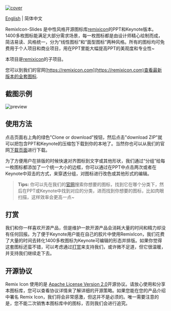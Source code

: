 [![cover](http://cdn.remixicon.com/github-slides-cover.svg)](https://github.com/Remix-Design/RemixIcon-Slides)

[English](./README.md) | 简体中文

RemixIcon-Slides 是中性风格开源图标库[remixicon](https://github.com/Remix-Design/RemixIcon)的PPT和Keynote版本。1400多枚图标能满足大部分需求场景，每一枚图标都是由设计师精心绘制而成，简洁易读、风格统一，分为“线性图标”和“面型图标”两种风格。所有的图标均可免费用于个人项目和商业项目，用在PPT里能大幅提高PPT的美观度和专业性~

本项目是[remixicon](https://github.com/Remix-Design/RemixIcon)的子项目。

您可以到我们的官网[https://remixicon.com](https://remixicon.com)查看最新版本的全套图标.

## 截图示例

![preview](http://cdn.remixicon.com/github-keynote-preview.png)

## 使用方法

点击页面右上角的绿色"Clone or download"按钮，然后点击"download ZIP"就可以把包含PPT和Keynote的压缩包下载到你的本地了。当然你也可以从我们的官网[下载页面](https://remixicon.com/#download)进行下载。

为了方便用户在排版的时候快速对齐图标到文字或其他形状，我们通过“分组”给每一枚图标都添加了一个统一大小的边框，你可以通过在PPT中点击两次或者在Keynote中双击的方式，来穿透分组，对图标进行改色或其他形式的编辑。

> **Tips:** 你可以先在我们的[官网](https://remixicon.com)搜索你想要的图标，找到它在哪个分类下，然后在PPT或Keynote中找到对应的分类，进而找到你想要的图标，比如肉眼扫描，这样效率会更高一点~

## 打赏

我们和你一样喜欢开源产品，但是维护一款开源产品会消耗大量的时间和精力却没有任何回报。为了便于Keynote用户能在自己的胶片中使用RemixIcon，我们花费了大量的时间去转化1400多枚图标为Keynote可编辑的形态并排版。如果你觉得这套图标还蛮不错，可以考虑通过[打赏](https://remixicon.com/#donate)来支持我们，或许微不足道，但它很温暖，并支持我们继续走下去。

## 开源协议

Remix Icon 使用的是 [Apache License Version 2.0](https://github.com/Remix-Design/remixicon/blob/master/License)开源协议。请放心使用和分享本图标库，您可以查看协议详情来了解详细的开源策略。如果您能在您的产品介绍中署名 Remix Icon，我们将会非常感激，但这并不是必须的。唯一需要注意的是，您不能二次销售本图标库中的图标，否则我们会进行追究。
